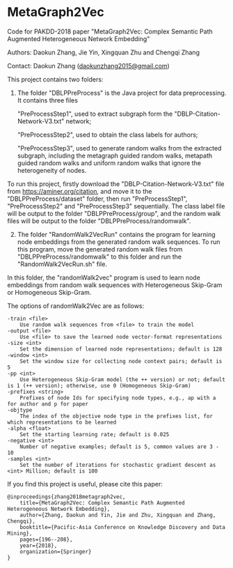 # MetaGraph2Vec

Code for PAKDD-2018 paper "MetaGraph2Vec: Complex Semantic Path Augmented Heterogeneous Network Embedding"

Authors: Daokun Zhang, Jie Yin, Xingquan Zhu and Chengqi Zhang

Contact: Daokun Zhang (daokunzhang2015@gmail.com)

This project contains two folders:

1) The folder "DBLPPreProcess" is the Java project for data preprocessing. It contains three files

	"PreProcessStep1", used to extract subgraph form the "DBLP-Citation-Network-V3.txt" network;

	"PreProcessStep2", used to obtain the class labels for authors;

	"PreProcessStep3", used to generate random walks from the extracted subgraph, including the metagraph guided random walks, metapath guided random walks and uniform random walks that ignore the heterogeneity of nodes.

To run this project, firstly download the "DBLP-Citation-Network-V3.txt" file from https://aminer.org/citation, and move it to the "DBLPPreProcess/dataset" folder, then run "PreProcessStep1", "PreProcessStep2" and "PreProcessStep3" sequentially. The class label file will be output to the folder "DBLPPreProcess/group", and the random walk files will be output to the folder "DBLPPreProcess/randomwalk".

2) The folder "RandomWalk2VecRun" contains the program for learning node embeddings from the generated random walk sequences. To run this program, move the generated random walk files from "DBLPPreProcess/randomwalk" to this folder and run the "RandomWalk2VecRun.sh" file.

In this folder, the "randomWalk2vec" program is used to learn node embeddings from random walk sequences with Heterogeneous Skip-Gram or Homogeneous Skip-Gram.

The options of randomWalk2Vec are as follows:

	-train <file>
		Use random walk sequences from <file> to train the model
	-output <file>
		Use <file> to save the learned node vector-format representations
	-size <int>
		Set the dimension of learned node representations; default is 128
	-window <int>
		Set the window size for collecting node context pairs; default is 5
	-pp <int>
		Use Heterogeneous Skip-Gram model (the ++ version) or not; default is 1 (++ version); otherwise, use 0 (Homogeneous Skip-Gram)
	-prefixes <string>
		Prefixes of node Ids for specifying node types, e.g., ap with a for author and p for paper
	-objtype
		The index of the objective node type in the prefixes list, for which representations to be learned
	-alpha <float>
		Set the starting learning rate; default is 0.025
	-negative <int>
		Number of negative examples; default is 5, common values are 3 - 10
	-samples <int>
		Set the number of iterations for stochastic gradient descent as <int> Million; default is 100

If you find this project is useful, please cite this paper:

	@inproceedings{zhang2018metagraph2vec,
		title={MetaGraph2Vec: Complex Semantic Path Augmented Heterogeneous Network Embedding},
		author={Zhang, Daokun and Yin, Jie and Zhu, Xingquan and Zhang, Chengqi},
		booktitle={Pacific-Asia Conference on Knowledge Discovery and Data Mining},
		pages={196--208},
		year={2018},
		organization={Springer}
	}

